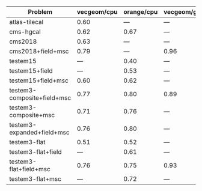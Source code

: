 | Problem                     | vecgeom/cpu | orange/cpu | vecgeom/gpu | orange/gpu |
| --------------------------- | ----------- | ---------- | ----------- | ---------- |
| atlas-tilecal               |        0.60 |          — |           — |          — |
| cms-hgcal                   |        0.62 |       0.67 |           — |          — |
| cms2018                     |        0.63 |          — |           — |          — |
| cms2018+field+msc           |        0.79 |          — |        0.96 |          — |
| testem15                    |           — |       0.40 |           — |          — |
| testem15+field              |           — |       0.53 |           — |       0.58 |
| testem15+field+msc          |        0.60 |       0.62 |           — |          — |
| testem3-composite+field+msc |        0.77 |       0.80 |        0.89 |       0.87 |
| testem3-composite+msc       |        0.71 |       0.76 |           — |          — |
| testem3-expanded+field+msc  |        0.76 |       0.80 |           — |          — |
| testem3-flat                |        0.51 |       0.52 |           — |          — |
| testem3-flat+field          |           — |       0.61 |           — |          — |
| testem3-flat+field+msc      |        0.76 |       0.75 |        0.93 |       0.82 |
| testem3-flat+msc            |           — |       0.72 |           — |          — |

